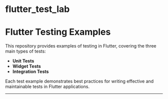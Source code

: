 # flutter_test_lab

# Flutter Testing Examples

This repository provides examples of testing in Flutter, covering the three main types of tests:
- **Unit Tests**
- **Widget Tests**
- **Integration Tests**

Each test example demonstrates best practices for writing effective and maintainable tests in Flutter applications. 

---
